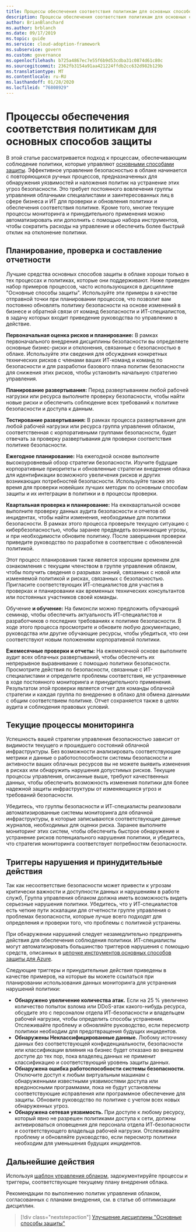 ```yaml
---
title: Процессы обеспечения соответствия политикам для основных способов защиты
description: Процессы обеспечения соответствия политикам для основных способов защиты
author: BrianBlanchard
ms.author: brblanch
ms.date: 09/17/2019
ms.topic: guide
ms.service: cloud-adoption-framework
ms.subservice: govern
ms.custom: governance
ms.openlocfilehash: b725a4867ec7e55f6b9d53cdba31c0874d61c80c
ms.sourcegitcommit: 2362fb3154a91aa421224ffdb2cc632d982b129b
ms.translationtype: MT
ms.contentlocale: ru-RU
ms.lasthandoff: 01/28/2020
ms.locfileid: "76808929"
---
```

# <a name="security-baseline-policy-compliance-processes"></a>Процессы обеспечения соответствия политикам для основных способов защиты

В этой статье рассматривается подход к процессам, обеспечивающим соблюдение политики, которые управляют [основными способами защиты](./index.md). Эффективное управление безопасностью в облаке начинается с повторяющихся ручных процессов, предназначенных для обнаружения уязвимостей и наложения политик на устранение этих угроз безопасности. Это требует постоянного вовлечения группы управления облачными специалистами и заинтересованных лиц в сфере бизнеса и ИТ для проверки и обновления политики и обеспечения соответствия политике. Кроме того, многие текущие процессы мониторинга и принудительного применения можно автоматизировать или дополнить с помощью набора инструментов, чтобы сократить расходы на управление и обеспечить более быстрый отклик на отклонение политики.

## <a name="planning-review-and-reporting-processes"></a>Планирование, проверка и составление отчетности

Лучшие средства основных способов защиты в облаке хороши только в тех процессах и политиках, которые они поддерживают. Ниже приведен набор примеров процессов, часто использующихся в дисциплине "Основные способы защиты". Используйте эти примеры в качестве отправной точки при планировании процессов, что позволит вам постоянно обновлять политику безопасности на основе изменений в бизнесе и обратной связи от команд безопасности и ИТ-специалистов, в задачу которых входит приведение руководства по управлению в действие.

**Первоначальная оценка рисков и планирование:** В рамках первоначального внедрения дисциплины безопасности вы определяете основные бизнес-риски и отклонения, связанные с безопасностью в облаке. Используйте эти сведения для обсуждения конкретных технических рисков с членами ваших ИТ-команд и команд по безопасности и для разработки базового плана политик безопасности для снижения этих рисков, чтобы установить начальную стратегию управления.

**Планирование развертывания:** Перед развертыванием любой рабочей нагрузки или ресурса выполните проверку безопасности, чтобы найти новые риски и обеспечить соблюдение всех требований к политике безопасности и доступа к данным.

**Тестирование развертывания:** В рамках процесса развертывания для любой рабочей нагрузки или ресурса группа управления облаком, соответственная с корпоративными группами безопасности, будет отвечать за проверку развертывания для проверки соответствия политике безопасности.

**Ежегодное планирование:** На ежегодной основе выполните высокоуровневый обзор стратегии безопасности. Изучите будущие корпоративные приоритеты и обновленные стратегии внедрения облака для идентификации возможного увеличения рисков и других возникающих потребностей безопасности. Используйте также это время для проверки новейших лучших методик по основным способам защиты и их интеграции в политики и в процессы проверки.

**Квартальная проверка и планирование:** На ежеквартальной основе выполните проверку данных аудита безопасности и отчетов об инцидентах, чтобы найти изменения, необходимые для политики безопасности. В рамках этого процесса проверьте текущую ситуацию с кибербезопасностью, чтобы заранее предвидеть возникающие угрозы, и при необходимости обновите политику. После завершения проверки приведите руководство по разработке в соответствие с обновленной политикой.

Этот процесс планирования также является хорошим временем для ознакомления с текущим членством в группе управления облаком, чтобы получить сведения о разрывах знаний, связанных с новой или изменяемой политикой и рисках, связанных с безопасностью. Пригласите соответствующих ИТ-специалистов для участия в проверках и планировании как временных технических консультантов или постоянных участников своей команды.

Обучение **и обучение:** На бимонсли можно предложить обучающий семинар, чтобы обеспечить актуальность ИТ-специалистов и разработчиков о последних требованиях к политике безопасности. В ходе этого процесса просмотрите и обновите любую документацию, руководства или другие обучающие ресурсы, чтобы убедиться, что они соответствуют новым положениям корпоративной политики.

**Ежемесячные проверки и отчеты:** На ежемесячной основе выполните аудит всех облачных развертываний, чтобы обеспечить их непрерывное выравнивание с помощью политики безопасности. Просмотрите действия по безопасности, связанные с ИТ-специалистами и определите проблемы соответствия, не устраненные в ходе постоянного мониторинга и принудительного применения. Результатом этой проверки является отчет для команды облачной стратегии и каждая группа по внедрению в облако для обмена данными с общим соответствием политике. Отчет сохраняется также в целях аудита и соблюдения правовых условий.

## <a name="ongoing-monitoring-processes"></a>Текущие процессы мониторинга

Успешность вашей стратегии управления безопасностью зависит от видимости текущего и прошедшего состояний облачной инфраструктуры. Без возможности анализировать соответствующие метрики и данные о работоспособности системы безопасности и активности ваших облачных ресурсов вы не можете выявить изменения в рисках или обнаружить нарушения допустимых рисков. Текущие процессы управления, описанные выше, требуют качественных данных, чтобы обеспечить возможность изменения политики для более надежной защиты инфраструктуры от изменяющихся угроз и требований безопасности.

Убедитесь, что группы безопасности и ИТ-специалисты реализовали автоматизированные системы мониторинга для облачной инфраструктуры, в которые записываются соответствующие данные журналов, необходимых для оценки риска. Заранее выполните мониторинг этих систем, чтобы обеспечить быстрое обнаружение и устранение рисков потенциального нарушения политики, и убедитесь, что стратегия мониторинга соответствует потребностям безопасности.

## <a name="violation-triggers-and-enforcement-actions"></a>Триггеры нарушения и принудительные действия

Так как несоответствие безопасности может привести к угрозам критически важности и доступности данных и нарушениям в работе служб, Группа управления облаком должна иметь возможность видеть серьезные нарушения политики. Убедитесь, что у ИТ-специалистов есть четкие пути эскалации для отчетности группе управления о проблемах безопасности, которые лучше всего подходят для определения и проверки того, что проблемы с политикой устранены.

При обнаружении нарушений следует незамедлительно предпринять действия для обеспечения соблюдения политики. ИТ-специалисты могут автоматизировать большинство триггеров нарушения с помощью средств, описанных в [цепочке инструментов основных способов защиты для Azure](./toolchain.md).

Следующие триггеры и принудительные действия приведены в качестве примеров, на которые вы можете ссылаться при планировании использования данных мониторинга для устранения нарушений политики:

- **Обнаружено увеличение количества атак.** Если на 25 % увеличено количество попыток взлома или DDoS-атак какого-нибудь ресурса, обсудите это с персоналом отдела ИТ-безопасности и владельцем рабочей нагрузки, чтобы определить способы устранения. Отслеживайте проблему и обновляйте руководство, если пересмотр политики необходим для предотвращения будущих инцидентов.
- **Обнаружены Неклассифицированные данные.** Любому источнику данных без соответствующей конфиденциальности, безопасности или классификации влияния на бизнес будет отказано во внешнем доступе до тех пор, пока владелец данных не применит классификацию и соответствующий уровень защиты данных.
- **Обнаружена ошибка работоспособности системы безопасности.** Отключите доступ к любым виртуальным машинам с обнаруженными известными уязвимостями доступа или вредоносными программами, пока не будут установлены соответствующие исправления или программное обеспечение для защиты. Обновите руководство по политике с учетом всех новых обнаруженных угроз.
- **Обнаружена сетевая уязвимость.** При доступе к любому ресурсу, который явно не разрешен политиками доступа к сети, должны активироваться оповещения для персонала отдела ИТ-безопасности и соответствующего владельца рабочей нагрузки. Отслеживайте проблему и обновляйте руководство, если пересмотр политики необходим для уменьшения будущих инцидентов.

## <a name="next-steps"></a>Дальнейшие действия

Используя [шаблон управления облаком](./template.md), задокументируйте процессы и триггеры, соответствующие текущему плану внедрения облака.

Рекомендации по выполнению политик управления облаком, согласованных с планами внедрения, см. в статье об оптимизации дисциплин.

> [!div class="nextstepaction"]
> [Улучшение дисциплины "Основные способы защиты"](./discipline-improvement.md)
